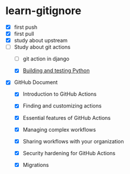 # learn-gitignore

- [x] first push
- [x] first pull
- [x] study about upstream 
- [ ] Study about git actions
  - [ ] git action in django 
  - [x] [Building and testing Python](https://docs.github.com/en/actions/guides/building-and-testing-python)


- [x] GitHub Document
  - [x] Introduction to GitHub Actions
  - [x] Finding and customizing actions
  - [x] Essential features of GitHub Actions
  - [x] Managing complex workflows
  - [x] Sharing workflows with your organization
  - [x] Security hardening for GitHub Actions
  - [x] Migrations

